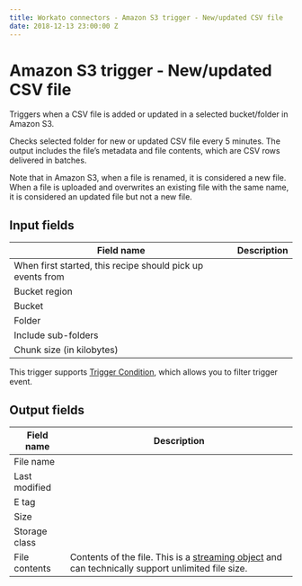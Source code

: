 ```yaml
---
title: Workato connectors - Amazon S3 trigger - New/updated CSV file
date: 2018-12-13 23:00:00 Z
---
```


# Amazon S3 trigger - New/updated CSV file
Triggers when a CSV file is added or updated in a selected bucket/folder in Amazon S3.

Checks selected folder for new or updated CSV file every 5 minutes. The output includes the file’s metadata and file contents, which are CSV rows delivered in batches.

Note that in Amazon S3, when a file is renamed, it is considered a new file. When a file is uploaded and overwrites an existing file with the same name, it is considered an updated file but not a new file.

## Input fields
| Field name | Description |
|---|---|
| When first started, this recipe should pick up events from |  |
| Bucket region |  |
| Bucket |  |
| Folder |  |
| Include sub-folders |  |
| Chunk size (in kilobytes) |  |

This trigger supports [Trigger Condition](https://docs.workato.com/recipes/triggers.html#trigger-conditions), which allows you to filter trigger event.

## Output fields
| Field name | Description |
|---|---|
| File name |  |
| Last modified |  |
| E tag |  |
| Size |  |
| Storage class |  |
| File contents | Contents of the file. This is a [streaming object](https://docs.workato.com/features/file-streaming.html) and can technically support unlimited file size. |
